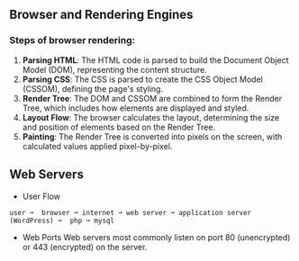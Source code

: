 ## Browser and Rendering Engines
### Steps of browser rendering:

1. **Parsing HTML**: The HTML code is parsed to build the Document Object Model (DOM), representing the content structure.
2. **Parsing CSS**: The CSS is parsed to create the CSS Object Model (CSSOM), defining the page's styling.
3. **Render Tree**: The DOM and CSSOM are combined to form the Render Tree, which includes how elements are displayed and styled.
4. **Layout Flow**: The browser calculates the layout, determining the size and position of elements based on the Render Tree.
5. **Painting**: The Render Tree is converted into pixels on the screen, with calculated values applied pixel-by-pixel.

## Web Servers

- User Flow
```
user ➞  browser ➞ internet ➞ web server ➞ application server (WordPress) ➞  php ➞ mysql
```

- Web Ports
Web servers most commonly listen on port 80 (unencrypted) or 443 (encrypted) on the server.
